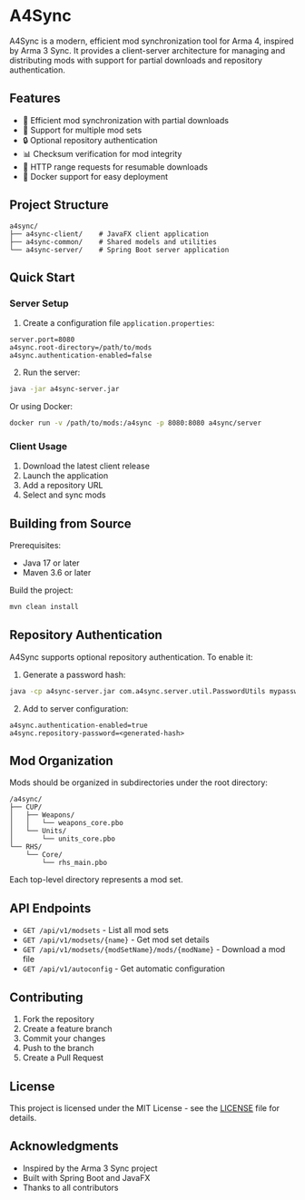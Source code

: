 # A4Sync

A4Sync is a modern, efficient mod synchronization tool for Arma 4, inspired by Arma 3 Sync. It provides a client-server architecture for managing and distributing mods with support for partial downloads and repository authentication.

## Features

- 📁 Efficient mod synchronization with partial downloads
- 🔄 Support for multiple mod sets
- 🔒 Optional repository authentication
- 📊 Checksum verification for mod integrity
- 🚀 HTTP range requests for resumable downloads
- 🐳 Docker support for easy deployment

## Project Structure

```
a4sync/
├── a4sync-client/    # JavaFX client application
├── a4sync-common/    # Shared models and utilities
└── a4sync-server/    # Spring Boot server application
```

## Quick Start

### Server Setup

1. Create a configuration file `application.properties`:
```properties
server.port=8080
a4sync.root-directory=/path/to/mods
a4sync.authentication-enabled=false
```

2. Run the server:
```bash
java -jar a4sync-server.jar
```

Or using Docker:
```bash
docker run -v /path/to/mods:/a4sync -p 8080:8080 a4sync/server
```

### Client Usage

1. Download the latest client release
2. Launch the application
3. Add a repository URL
4. Select and sync mods

## Building from Source

Prerequisites:
- Java 17 or later
- Maven 3.6 or later

Build the project:
```bash
mvn clean install
```

## Repository Authentication

A4Sync supports optional repository authentication. To enable it:

1. Generate a password hash:
```bash
java -cp a4sync-server.jar com.a4sync.server.util.PasswordUtils mypassword
```

2. Add to server configuration:
```properties
a4sync.authentication-enabled=true
a4sync.repository-password=<generated-hash>
```

## Mod Organization

Mods should be organized in subdirectories under the root directory:
```
/a4sync/
├── CUP/
│   ├── Weapons/
│   │   └── weapons_core.pbo
│   └── Units/
│       └── units_core.pbo
└── RHS/
    └── Core/
        └── rhs_main.pbo
```

Each top-level directory represents a mod set.

## API Endpoints

- `GET /api/v1/modsets` - List all mod sets
- `GET /api/v1/modsets/{name}` - Get mod set details
- `GET /api/v1/modsets/{modSetName}/mods/{modName}` - Download a mod file
- `GET /api/v1/autoconfig` - Get automatic configuration

## Contributing

1. Fork the repository
2. Create a feature branch
3. Commit your changes
4. Push to the branch
5. Create a Pull Request

## License

This project is licensed under the MIT License - see the [LICENSE](LICENSE) file for details.

## Acknowledgments

- Inspired by the Arma 3 Sync project
- Built with Spring Boot and JavaFX
- Thanks to all contributors
